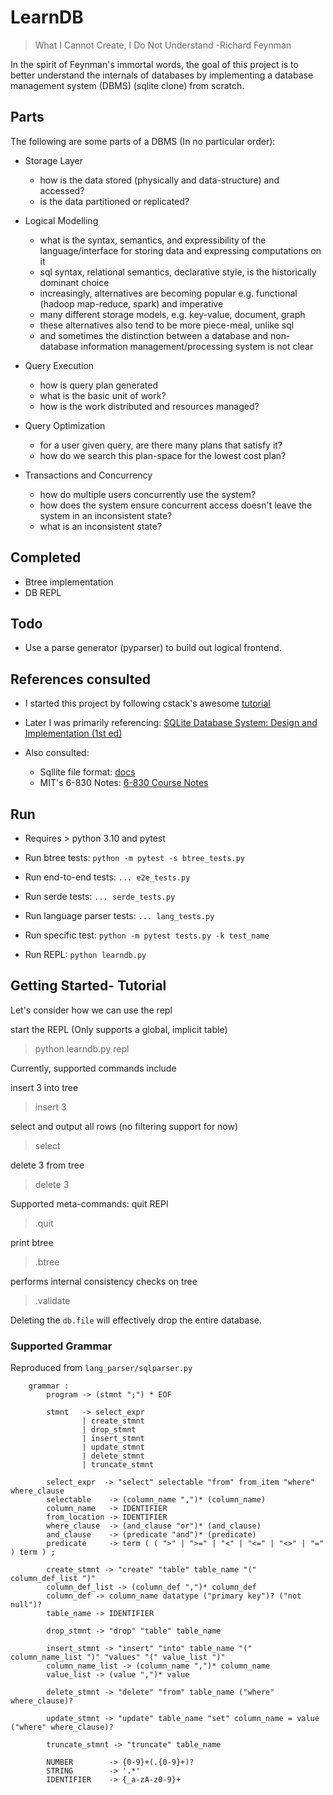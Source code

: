 # LearnDB

> What I Cannot Create, I Do Not Understand -Richard Feynman

In the spirit of Feynman's immortal words, the goal of this project is to better understand the internals of databases by
implementing a database management system (DBMS) (sqlite clone) from scratch.

## Parts

The following are some parts of a DBMS (In no particular order):

- Storage Layer
  - how is the data stored (physically and data-structure) and accessed?
  - is the data partitioned or replicated?

- Logical Modelling
  - what is the syntax, semantics, and expressibility of the language/interface for storing data and expressing computations on it
  - sql syntax, relational semantics, declarative style, is the historically dominant choice
  - increasingly, alternatives are becoming popular e.g. functional (hadoop map-reduce, spark) and imperative
  - many different storage models, e.g. key-value, document, graph
  - these alternatives also tend to be more piece-meal, unlike sql
  - and sometimes the distinction between a database and non-database information management/processing system is not clear

- Query Execution
  - how is query plan generated
  - what is the basic unit of work?
  - how is the work distributed and resources managed?

- Query Optimization
  - for a user given query, are there many plans that satisfy it?
  - how do we search this plan-space for the lowest cost plan?

- Transactions and Concurrency
  - how do multiple users concurrently use the system?
  - how does the system ensure concurrent access doesn't leave the system in an inconsistent state?
  - what is an inconsistent state?


## Completed

- Btree implementation
- DB REPL

## Todo
- Use a parse generator (pyparser) to build out logical frontend.

## References consulted

- I started this project by following cstack's awesome [tutorial](https://cstack.github.io/db_tutorial/)

- Later I was primarily referencing: [SQLite Database System: Design and Implementation (1st ed)](https://books.google.com/books?id=9Z6IQQnX1JEC&source=gbs_similarbooks)

- Also consulted:
    - Sqllite file format: [docs](https://www.sqlite.org/fileformat2.html) 
    - MIT's 6-830 Notes: [6-830 Course Notes](https://ocw.mit.edu/courses/electrical-engineering-and-computer-science/6-830-database-systems-fall-2010)

## Run

- Requires > python 3.10 and pytest

- Run btree tests:
`python -m pytest -s btree_tests.py`

- Run end-to-end tests:
`... e2e_tests.py`
  
- Run serde tests:
`... serde_tests.py`

- Run language parser tests:
`... lang_tests.py`

- Run specific test:
`python -m pytest tests.py -k test_name`

- Run REPL: `python learndb.py`

## Getting Started- Tutorial

Let's consider how we can use the repl

start the REPL (Only supports a global, implicit table)

> python learndb.py repl

Currently, supported commands include

insert 3 into tree

>  insert 3

select and output all rows (no filtering support for now)

> select

delete 3 from tree
> delete 3

Supported meta-commands:
quit REPl
> .quit

print btree
> .btree

performs internal consistency checks on tree
> .validate

Deleting the `db.file` will effectively drop the entire database.

### Supported Grammar

Reproduced from `lang_parser/sqlparser.py`

```
    grammar :
        program -> (stmnt ";") * EOF

        stmnt   -> select_expr
                | create_stmnt
                | drop_stmnt
                | insert_stmnt
                | update_stmnt
                | delete_stmnt
                | truncate_stmnt

        select_expr  -> "select" selectable "from" from_item "where" where_clause
        selectable    -> (column_name ",")* (column_name)
        column_name   -> IDENTIFIER
        from_location -> IDENTIFIER
        where_clause  -> (and_clause "or")* (and_clause)
        and_clause    -> (predicate "and")* (predicate)
        predicate     -> term ( ( ">" | ">=" | "<" | "<=" | "<>" | "=" ) term ) ;

        create_stmnt -> "create" "table" table_name "(" column_def_list ")"
        column_def_list -> (column_def ",")* column_def
        column_def -> column_name datatype ("primary key")? ("not null")?
        table_name -> IDENTIFIER

        drop_stmnt -> "drop" "table" table_name

        insert_stmnt -> "insert" "into" table_name "(" column_name_list ")" "values" "(" value_list ")"
        column_name_list -> (column_name ",")* column_name
        value_list -> (value ",")* value

        delete_stmnt -> "delete" "from" table_name ("where" where_clause)?

        update_stmnt -> "update" table_name "set" column_name = value ("where" where_clause)?

        truncate_stmnt -> "truncate" table_name

        NUMBER        -> {0-9}+(.{0-9}+)?
        STRING        -> '.*'
        IDENTIFIER    -> {_a-zA-z0-9}+

```